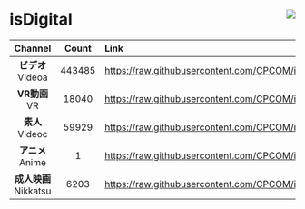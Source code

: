 # isDigital <img align="right" src="https://img.shields.io/github/last-commit/CPCOM/isDigital"/>  
  
| Channel | Count | Link |  
| :-----: | :---: | :--- |  
|**ビデオ**<br />Videoa | 443485 | https://raw.githubusercontent.com/CPCOM/isDigital/main/Videoa.txt |  
|**VR動画**<br />VR | 18040 | https://raw.githubusercontent.com/CPCOM/isDigital/main/VR.txt |  
|**素人**<br />Videoc | 59929 | https://raw.githubusercontent.com/CPCOM/isDigital/main/Videoc.txt |  
|**アニメ**<br />Anime | 1 | https://raw.githubusercontent.com/CPCOM/isDigital/main/Anime.txt |  
|**成人映画**<br />Nikkatsu | 6203 | https://raw.githubusercontent.com/CPCOM/isDigital/main/Nikkatsu.txt |  